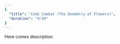 ```yaml
---
{
  "title": "Code Combat (The Geometry of Flowers)",
  "duration": "9:99"
}
---
```


Here comes description
